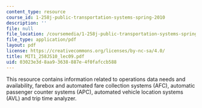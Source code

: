 ```yaml
---
content_type: resource
course_id: 1-258j-public-transportation-systems-spring-2010
description: ''
file: null
file_location: /coursemedia/1-258j-public-transportation-systems-spring-2010/03023e3d8aa93638887e4f0fafccb588_MIT1_258JS10_lec09.pdf
file_type: application/pdf
layout: pdf
license: https://creativecommons.org/licenses/by-nc-sa/4.0/
title: MIT1_258JS10_lec09.pdf
uid: 03023e3d-8aa9-3638-887e-4f0fafccb588
---
```

This resource contains information related to operations data needs and availability, farebox and automated fare collection systems (AFC), automatic passenger counter systems (APC), automated vehicle location systems (AVL) and trip time analyzer. 